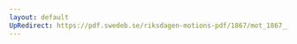 ```yaml
---
layout: default
UpRedirect: https://pdf.swedeb.se/riksdagen-motions-pdf/1867/mot_1867__fk__00078.pdf
---
```

